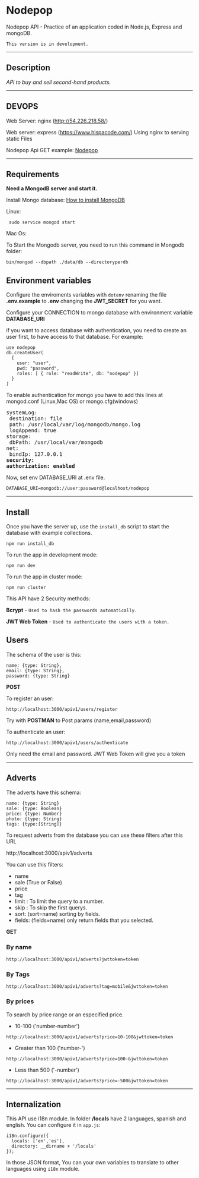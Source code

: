 # Nodepop

Nodepop API - Practice of an application coded in Node.js, Express and mongoDB.

```This version is in development.```
***
## Description

*APi to buy and sell second-hand products.*
***

## DEVOPS

Web Server: nginx (http://54.226.218.58/)

Web server: express (https://www.hispacode.com/) Using nginx to serving static Files

Nodepop Api GET example: [Nodepop](https://nodepop.hispacode.com/apiv1/adverts?jwttoken=eyJhbGciOiJIUzI1NiIsInR5cCI6IkpXVCJ9.eyJ1c2VyX2lkIjoiNWM0Y2I4ZTM1MjA4OWIwZWQwMjBlY2ZiIiwiaWF0IjoxNTQ4NTMyMDYxLCJleHAiOjE1NDg3MDQ4NjF9.XPbU9mhVCVwWIr2uSs2uFkeYESaf5znfc2lVdUjC9L0)

***
## Requirements

**Need a MongodB server and start it.**

Install Mongo database: [How to install MongoDB](https://docs.mongodb.com/manual/administration/install-community/)

Linux:

``` sudo service mongod start```

Mac Os:

To Start the Mongodb server, you need to run this command in Mongodb folder:

```shell
bin/mongod --dbpath ./data/db --directoryperdb
```

## Environment variables

Configure the enviroments variables with ```dotenv``` renaming the file **.env.example** to **.env** changing the **JWT_SECRET** for you want.

Configure your CONNECTION to mongo database with environment variable **DATABASE_URI**

if you want to access database with authentication, you need to create an user first, to have access to that database.
For example:

```
use nodepop
db.createUser(
  {
    user: "user",
    pwd: "password",
    roles: [ { role: "readWrite", db: "nodepop" }]
  }
)
```
To enable authentication for mongo you have to add this lines at mongod.conf (Linux,Mac OS) or mongo.cfg(windows)

<pre>
systemLog:
 destination: file
 path: /usr/local/var/log/mongodb/mongo.log
 logAppend: true
storage:
 dbPath: /usr/local/var/mongodb
net:
 bindIp: 127.0.0.1
<b>security:</b>
<b>authorization: enabled</b>
</pre>

Now, set env DATABASE_URI at .env file.

````DATABASE_URI=mongodb://user:password@localhost/nodepop````

***
## Install

Once you have the server up, use the ```install_db``` script to start the database with example collections.

```shell
npm run install_db
```
To run the app in development mode:

```shell
npm run dev
```
To run the app in cluster mode:

```shell
npm run cluster
```

This API have 2 Security methods:

**Bcrypt** - ```Used to hash the passwords automatically.```

**JWT Web Token** - ```Used to authenticate the users with a token.```


## Users

The schema of the user is this:

    name: {type: String},
    email: {type: String},
    password: {type: String}

**POST**

To register an user:

````URL
http://localhost:3000/apiv1/users/register
````
Try with **POSTMAN** to Post params (name,email,password)

To authenticate an user:

````URL
http://localhost:3000/apiv1/users/authenticate
````
Only need the email and password. JWT Web Token will give you a token


***
## Adverts

The adverts have this schema:

    name: {type: String}
    sale: {type: Boolean}
    price: {type: Number}
    photo: {type: String}
    tags: {type:[String]}

To request adverts from the database you can use these filters after this URL


http://localhost:3000/apiv1/adverts

You can use this filters:

- name
- sale (True or False)
- price
- tag
- limit : To limit the query to a number.
- skip : To skip the first querys.
- sort: (sort=name) sorting by fields.
- fields: (fields=name) only return fields that you selected.

**GET**

### By name

````URL
http://localhost:3000/apiv1/adverts?jwttoken=token
````

### By Tags

````URL
http://localhost:3000/apiv1/adverts?tag=mobile&jwttoken=token
````

### By prices

To search by price range or an especified price.

- 10-100 ('number-number')

````URL
http://localhost:3000/apiv1/adverts?price=10-100&jwttoken=token
````
- Greater than 100 ('number-')

````URL
http://localhost:3000/apiv1/adverts?price=100-&jwttoken=token
````
- Less than 500 ('-number')

````URL
http://localhost:3000/apiv1/adverts?price=-500&jwttoken=token
````

***
## Internalization

This API use i18n module. In folder **/locals** have 2 languages, spanish and english. You can configure it in ```app.js```:
````
i18n.configure({
  locals: ['en','es'],
  directory: __dirname + '/locals'
});
`````

In those JSON format, You can your own variables to translate to other languages using ```i18n``` module.
